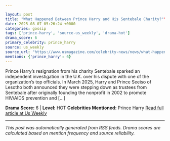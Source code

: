 ```yaml
---

layout: post
title: "What Happened Between Prince Harry and His Sentebale Charity?""
date: 2025-08-07 05:26:24 +0000
categories: gossip
tags: ['prince-harry', 'source-us_weekly', 'drama-hot']
drama_score: 6
primary_celebrity: prince_harry
source: us_weekly
source_url: "https://www.usmagazine.com/celebrity-news/news/what-happened-between-prince-harry-and-his-sentebale-charity/""
mentions: {'prince_harry': 6}
---
```


Prince Harry’s resignation from his charity Sentebale sparked an independent investigation in the U.K. over his dispute with one of the organization’s top officials. In March 2025, Harry and Prince Seeiso of Lesotho both announced they were stepping down as trustees from Sentebale after originally founding the nonprofit in 2002 to promote HIV/AIDS prevention and […]

**Drama Score:** 6 | **Level:** HOT **Celebrities Mentioned:** Prince Harry [Read full article at Us Weekly](https://www.usmagazine.com/celebrity-news/news/what-happened-between-prince-harry-and-his-sentebale-charity/)

---

*This post was automatically generated from RSS feeds. Drama scores are calculated based on mention frequency and source reliability.*